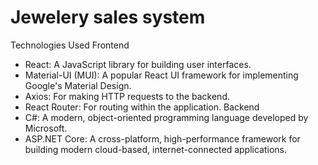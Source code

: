 # Jewelery sales system
Technologies Used
Frontend
- React: A JavaScript library for building user interfaces.
- Material-UI (MUI): A popular React UI framework for implementing Google's Material Design.
- Axios: For making HTTP requests to the backend.
- React Router: For routing within the application.
Backend
- C#: A modern, object-oriented programming language developed by Microsoft.
- ASP.NET Core: A cross-platform, high-performance framework for building modern cloud-based, internet-connected applications.
